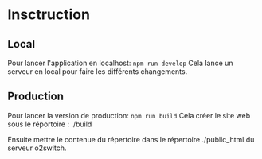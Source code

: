 # Insctruction

## Local

Pour lancer l'application en localhost:
`npm run develop`
Cela lance un serveur en local pour faire les différents changements.

## Production

Pour lancer la version de production:
`npm run build`
Cela créer le site web sous le réportoire : ./build

Ensuite mettre le contenue du répertoire dans le répertoire ./public_html du serveur o2switch.